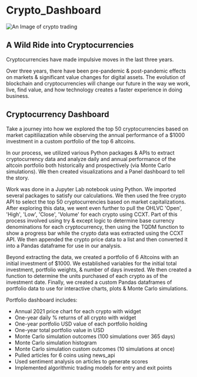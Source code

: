 # Crypto_Dashboard

![An Image of crypto trading](Crypto_Trading.png)

## A Wild Ride into Cryptocurrencies

Cryptocurrencies have made impulsive moves in the last three years.

Over three years, there have been pre-pandemic & post-pandemic effects on markets & significant value changes for digital assets. The evolution of blockchain and cryptocurrencies will change our future in the way we work, live, find value, and how technology creates a faster experience in doing business.

## Cryptocurrency Dashboard

Take a journey into how we explored the top 50 cryptocurrencies based on market capitiliazation while observing the annual performance of a $1000 investment in a custom portfolio of the top 6 altcoins.

In our process, we utilized various Python packages & APIs to extract cryptocurrency data and analyze daily and annual performance of the altcoin portfolio both historically and prospectively (via Monte Carlo simulations).  We then created visualizations and a Panel dashboard to tell the story.

Work was done in a Jupyter Lab notebook using Python. We imported several packages to satisfy our calculations. We then used the free crypto API to select the top 50 cryptocurrencies based on market capitalizations. After exploring this data, we went even further to pull the OHLVC 'Open', 'High', 'Low', 'Close', 'Volume' for each crypto using CCXT. Part of this process involved using try & except logic to determine base currency denominations for each cryptocurrency, then using the TQDM function to show a progress bar while the crypto data was extracted using the CCXT API.  We then appended the crypto price data to a list and then converted it into a Pandas dataframe for use in our analysis.

Beyond extracting the data, we created a portfolio of 6 Altcoins with an initial investment of $1000. We established variables for the initial total investment, portfolio weights, & number of days invested. We then created a function to determine the units purchased of each crypto as of the investment date. Finally, we created a custom Pandas dataframes of portfolio data to use for interactive charts, plots & Monte Carlo simulations.


Portfolio dashboard includes:

- Annual 2021 price chart for each crypto with widget
- One-year daily % returns of all crypto with widget
- One-year portfolio USD value of each portfolio holding
- One-year total portfolio value in USD
- Monte Carlo simulation outcomes (100 simulations over 365 days)
- Monte Carlo simulation histogram
- Monte Carlo simulation custom outcomes (10 simulations at once)
- Pulled articles for 6 coins using news_api
- Used sentiment analysis on articles to generate scores  
- Implemented algorithmic trading models for entry and exit points
